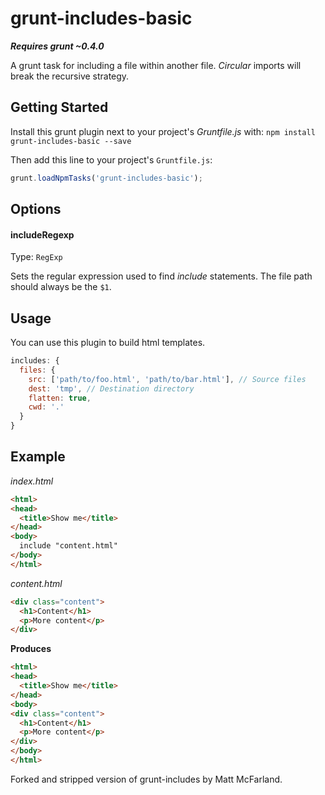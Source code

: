# grunt-includes-basic
***Requires grunt ~0.4.0***

A grunt task for including a file within another file.
*Circular* imports will break the recursive strategy.

## Getting Started
Install this grunt plugin next to your project's *Gruntfile.js* with: `npm install grunt-includes-basic --save`

Then add this line to your project's `Gruntfile.js`:

```javascript
grunt.loadNpmTasks('grunt-includes-basic');
```

## Options
#### includeRegexp
Type: `RegExp`

Sets the regular expression used to find *include* statements. The file path should always be the `$1`.


## Usage

You can use this plugin to build html templates.

```javascript
includes: {
  files: {
    src: ['path/to/foo.html', 'path/to/bar.html'], // Source files
    dest: 'tmp', // Destination directory
    flatten: true,
    cwd: '.'
  }
}
```


## Example
*index.html*
```html
<html>
<head>
  <title>Show me</title>
</head>
<body>
  include "content.html"
</body>
</html>
```
*content.html*
```html
<div class="content">
  <h1>Content</h1>
  <p>More content</p>
</div>
```
**Produces**
```html
<html>
<head>
  <title>Show me</title>
</head>
<body>
<div class="content">
  <h1>Content</h1>
  <p>More content</p>
</div>
</body>
</html>
```

Forked and stripped version of grunt-includes by Matt McFarland.
